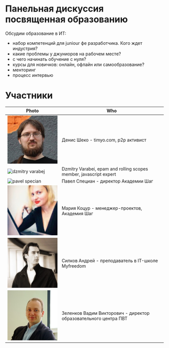 # Панельная дискуссия посвященная образованию

Обсудим образование в ИТ:
* набор компетенций для juniour фе разработчика. Кого ждет индустрия?
* какие проблемы у джуниоров на рабочем месте?
* с чего начинать обучение с нуля? 
* курсы для новичков: онлайн, офлайн или самообразование?
* менторинг
* процесс интервью

# Участники

| Photo | Who |
| ------ | ------ |
| ![dzianis sheka](https://raw.githubusercontent.com/davojta/drafts/master/d_sheka.jpg) | Денис Шеко - timyo.com, p2p активист  |
| ![dzmitry varabej](https://grodno.rollingscopes.com/images/speakers/dzmitry_varabei.jpg) | Dzmitry Varabei, epam and rolling scopes member, javascript expert |
| ![pavel specian]() | Павел Специан - директор Академии Шаг|
| ![maria kocur](https://raw.githubusercontent.com/davojta/drafts/master/m_kocur.jpg) | Мария Коцур - менеджер-проектов, Академия Шаг |
| ![andrej silkov](https://raw.githubusercontent.com/davojta/drafts/master/a_silkov.jpg) | Силков Андрей - преподаватель в IT-школе Myfreedom |
| ![vadim zelenkov](https://raw.githubusercontent.com/davojta/drafts/master/v_zelenkov.jpg) | Зеленков Вадим Викторович - директор образовательного центра ПВТ |
